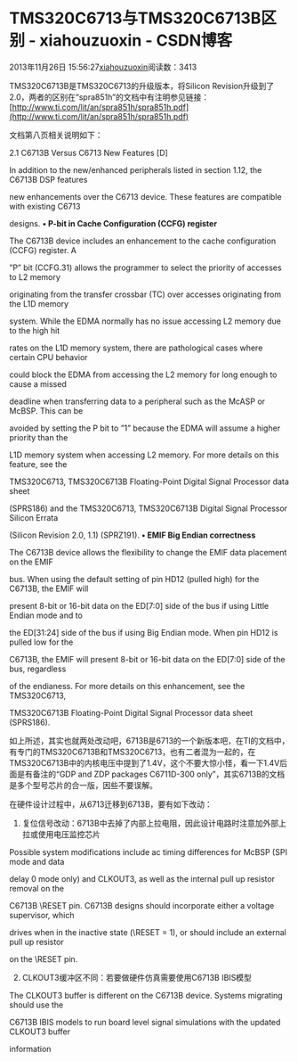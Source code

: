 # TMS320C6713与TMS320C6713B区别 - xiahouzuoxin - CSDN博客





2013年11月26日 15:56:27[xiahouzuoxin](https://me.csdn.net/xiahouzuoxin)阅读数：3413









TMS320C6713B是TMS320C6713的升级版本，将Silicon Revision升级到了2.0，两者的区别在“spra851h”的文档中有注明参见链接：[http://www.ti.com/lit/an/spra851h/spra851h.pdf](http://www.ti.com/lit/an/spra851h/spra851h.pdf)




文档第八页相关说明如下：


2.1 C6713B Versus C6713 New Features [D]

In addition to the new/enhanced peripherals listed in section 1.12, the C6713B DSP features

new enhancements over the C6713 device. These features are compatible with existing C6713

designs.
**• P-bit in Cache Configuration (CCFG) register**

The C6713B device includes an enhancement to the cache configuration (CCFG) register. A

”P” bit (CCFG.31) allows the programmer to select the priority of accesses to L2 memory

originating from the transfer crossbar (TC) over accesses originating from the L1D memory

system. While the EDMA normally has no issue accessing L2 memory due to the high hit

rates on the L1D memory system, there are pathological cases where certain CPU behavior

could block the EDMA from accessing the L2 memory for long enough to cause a missed

deadline when transferring data to a peripheral such as the McASP or McBSP. This can be

avoided by setting the P bit to ”1” because the EDMA will assume a higher priority than the

L1D memory system when accessing L2 memory. For more details on this feature, see the

TMS320C6713, TMS320C6713B Floating-Point Digital Signal Processor data sheet

(SPRS186) and the TMS320C6713, TMS320C6713B Digital Signal Processor Silicon Errata

(Silicon Revision 2.0, 1.1) (SPRZ191).
**• EMIF Big Endian correctness**

The C6713B device allows the flexibility to change the EMIF data placement on the EMIF

bus. When using the default setting of pin HD12 (pulled high) for the C6713B, the EMIF will

present 8-bit or 16-bit data on the ED[7:0] side of the bus if using Little Endian mode and to

the ED[31:24] side of the bus if using Big Endian mode. When pin HD12 is pulled low for the

C6713B, the EMIF will present 8-bit or 16-bit data on the ED[7:0] side of the bus, regardless

of the endianess. For more details on this enhancement, see the TMS320C6713,

TMS320C6713B Floating-Point Digital Signal Processor data sheet (SPRS186).




如上所述，其实也就两处改动吧，6713B是6713的一个新版本吧，在TI的文档中，有专门的TMS320C6713B和TMS320C6713，也有二者混为一起的，在TMS320C6713B中的内核电压中提到了1.4V，这个不要大惊小怪，看一下1.4V后面是有备注的“GDP and ZDP packages C6711D-300 only”，其实6713B的文档是多个型号芯片的合一版，因些不要误解。




在硬件设计过程中，从6713迁移到6713B，要有如下改动：

1. 复位信号改动：6713B中去掉了内部上拉电阻，因此设计电路时注意加外部上拉或使用电压监控芯片


Possible system modifications include ac timing differences for McBSP (SPI mode and data

delay 0 mode only) and CLKOUT3, as well as the internal pull up resistor removal on the

C6713B \RESET pin. C6713B designs should incorporate either a voltage supervisor, which

drives when in the inactive state (\RESET = 1), or should include an external pull up resistor

on the \RESET pin.


2. CLKOUT3缓冲区不同：若要做硬件仿真需要使用C6713B IBIS模型


The CLKOUT3 buffer is different on the C6713B device. Systems migrating should use the

C6713B IBIS models to run board level signal simulations with the updated CLKOUT3 buffer

information




